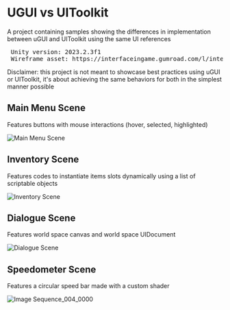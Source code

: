 # UGUI vs UIToolkit
 A project containing samples showing the differences in implementation between uGUI and UIToolkit using the same UI references

<pre>
 Unity version: 2023.2.3f1
 Wireframe asset: https://interfaceingame.gumroad.com/l/interfaceingame
</pre>

Disclaimer: this project is not meant to showcase best practices using uGUI or UIToolkit, it's about achieving the same behaviors for both in the simplest manner possible 

## Main Menu Scene
 Features buttons with mouse interactions (hover, selected, highlighted)

![Main Menu Scene](https://github.com/Anthelmed/UGUI-vs-UIToolkit/assets/18590588/42e8aa26-182e-47fb-ae2e-41a9927e1171)


## Inventory Scene
 Features codes to instantiate items slots dynamically using a list of scriptable objects

![Inventory Scene](https://github.com/Anthelmed/UGUI-vs-UIToolkit/assets/18590588/8ea6752d-2497-4ecb-a782-e312d5571cb5)


## Dialogue Scene
 Features world space canvas and world space UIDocument

![Dialogue Scene](https://github.com/Anthelmed/UGUI-vs-UIToolkit/assets/18590588/de3c1ac9-71b6-4db1-a085-1173ad4ac3f6)


## Speedometer Scene
 Features a circular speed bar made with a custom shader

![Image Sequence_004_0000](https://github.com/Anthelmed/UGUI-vs-UIToolkit/assets/18590588/aee791a7-1a26-45d6-a407-82fc21ca2454)

